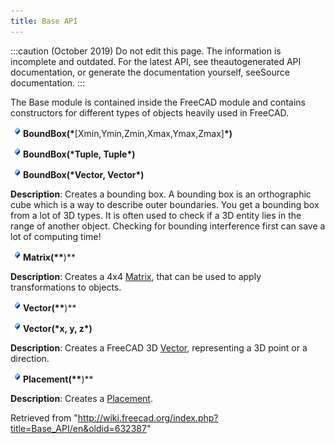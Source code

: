 ```yaml
---
title: Base API
---
```


:::caution
(October 2019) Do not edit this page. The information is incomplete and outdated. For the latest API, see theautogenerated API documentation, or generate the documentation yourself, seeSource documentation.
:::

The Base module is contained inside the FreeCAD module and contains constructors for different types of objects heavily used in FreeCAD.

![](/src/assets/images/Class.png) **BoundBox(\***[Xmin,Ymin,Zmin,Xmax,Ymax,Zmax]**\*)**

![](/src/assets/images/Class.png) **BoundBox(\***Tuple, Tuple**\*)**

![](/src/assets/images/Class.png) **BoundBox(\***Vector, Vector**\*)**

**Description**:
Creates a bounding box.
A bounding box is an orthographic cube which is a way to describe outer boundaries. You get a bounding box from a lot of 3D types. It is often used to check if a 3D entity lies in the range of another object. Checking for bounding interference first can save a lot of computing time!

![](/src/assets/images/Class.png) **Matrix(\*\***)\*\*

**Description**: Creates a 4x4 [Matrix](/Matrix_API "Matrix API"), that can be used to apply transformations to objects.

![](/src/assets/images/Class.png) **Vector(\*\***)\*\*

![](/src/assets/images/Class.png) **Vector(\***x, y, z**\*)**

**Description**: Creates a FreeCAD 3D [Vector](/Vector_API "Vector API"), representing a 3D point or a direction.

![](/src/assets/images/Class.png) **Placement(\*\***)\*\*

**Description**: Creates a [Placement](/Placement_API "Placement API").

Retrieved from "<http://wiki.freecad.org/index.php?title=Base_API/en&oldid=632387>"
